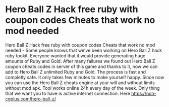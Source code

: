 # Hero Ball Z Hack free ruby with coupon codes Cheats that work no mod needed

Hero Ball Z Hack free ruby with coupon codes Cheats that work no mod needed - Some people knows that we’ve been working on Hero Ball Z hack ruby tookit. Everyone wanted that it would provide generating huge amounts of Ruby and Gold. After many failures we found out Hero Ball Z coupon cheats codes in server of this game and thanks to it, now we can add to Hero Ball Z unlimited Ruby and Gold. The process is fast and completly safe. It only takes few minutes to make yourself happy. Since now you can use the Hero Ball Z cheats engine at your will and without limits without mod apk. Tool works online 24h every day of the week. Only thing that we want you to have is active internet connection.
Here https://non-cgplus.com/hero-ball-z/


